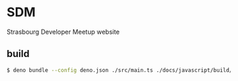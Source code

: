# SDM

Strasbourg Developer Meetup website

## build

```bash
$ deno bundle --config deno.json ./src/main.ts ./docs/javascript/build/sdm.bundle.js
```
